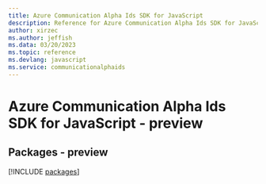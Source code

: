 ```yaml
---
title: Azure Communication Alpha Ids SDK for JavaScript
description: Reference for Azure Communication Alpha Ids SDK for JavaScript
author: xirzec
ms.author: jeffish
ms.data: 03/20/2023
ms.topic: reference
ms.devlang: javascript
ms.service: communicationalphaids
---
```

# Azure Communication Alpha Ids SDK for JavaScript - preview
## Packages - preview
[!INCLUDE [packages](communication-alpha-ids-index.md)]
